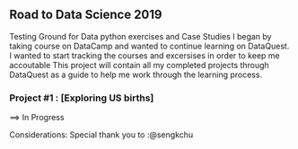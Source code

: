 ## Road to Data Science 2019
Testing Ground for Data python exercises and Case Studies 
I began by taking course on DataCamp and wanted to continue learning on DataQuest. I wanted to start tracking the courses and excersises in order to keep me accoutable
This project will contain all my completed projects through DataQuest as a guide to help me work through the learning process. 


 ### Project #1 : [Exploring US births]
 ==> In Progress
 
 
 
 
 
 
 
 
 
 
 
 
 
 Considerations:
 Special thank you to :@sengkchu 
